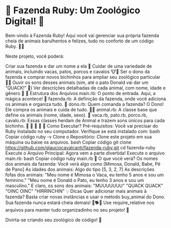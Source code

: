 <h1>🐄 Fazenda Ruby: Um Zoológico Digital! 🐷</h1>
<p>Bem-vindo à Fazenda Ruby! Aqui você vai gerenciar sua própria fazenda cheia de animais barulhentos e felizes, tudo no conforto de um código Ruby. 🐎🐓</p>

Neste projeto, você poderá:

Criar sua fazenda e dar um nome a ela 🏡
Cuidar de uma variedade de animais, incluindo vacas, patos, porcos e cavalos 🐮🦆
Ser o dono da fazenda e comprar novos bichinhos para ampliar seu zoológico particular 👩‍🌾
Ouvir os sons desses animais (sim, até o pato Donald vai dar um “QUACK!” 🦆)
Ver descrições detalhadas de cada animal, com nome, idade e gênero 📜
📂 Estrutura dos Arquivos
main.rb: O ponto de entrada. Aqui, a mágica acontece! 🔮
fazenda.rb: A definição da fazenda, onde você adiciona os animais e organiza tudo. 🌾
dono.rb: Quem comanda a fazenda? O Dono! Ele compra os animais e cuida de tudo. 👨‍🌾
animal.rb: A classe base que define os animais (nome, idade, sexo). 🐾
vaca.rb, pato.rb, porco.rb, cavalo.rb: Essas classes herdam de Animal e trazem sons únicos para cada bichinho. 🐄 🦆 🐖 🐴
🔧 Como Executar?
Pré-requisitos: Você vai precisar do Ruby instalado no seu computador. Verifique se está instalado com:
bash
Copiar código
ruby -v
Clone o Repositório: Clone este projeto em sua máquina ou baixe os arquivos.
bash
Copiar código
git clone https://github.com/glauciocavalcanti/fazenda-ruby.git
cd fazenda-ruby
Execute o Arquivo Principal: Agora vem a parte divertida! Execute o arquivo main.rb:
bash
Copiar código
ruby main.rb
📝 O que você verá?
Os nomes dos animais da fazenda: Você verá algo como [Mimosa, Donald, Babe, Pé de Pano]
As idades dos animais: Algo do tipo [5, 3, 2, 7]
As descrições fofas dos animais:
"Meu nome é Mimosa o Vaca, eu tenho 5 anos e sou um feminino."
"Meu nome é Donald o Pato, eu tenho 3 anos e sou um masculino."
E claro, os sons dos animais:
"MUUUUUUU"
"QUACK QUACK"
"OINC OINC"
"HIRRINCHIN"
💡 Dicas
Quer adicionar mais animais à fazenda? Basta criar novas instâncias e usar o método buy_animal do Dono. Sua fazenda nunca estará cheia demais! 🐑🐕🐇
Use require_relative nos arquivos para manter tudo organizadinho no seu projeto! 📂
<p>Divirta-se criando seu zoológico de código! 🚜</p>
